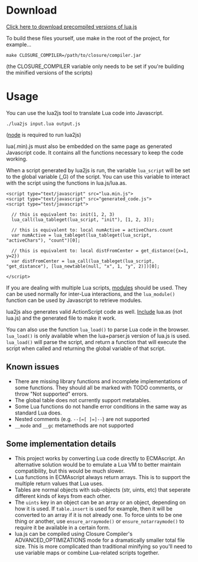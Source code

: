 Download
========

[Click here to download precompiled versions of lua.js](https://github.com/downloads/mherkender/lua.js/luajs.zip)

To build these files yourself, use make in the root of the project, for example...

`make CLOSURE_COMPILER=/path/to/closure/compiler.jar`

(the CLOSURE_COMPILER variable only needs to be set if you're building the minified versions of the scripts)

Usage
=====

You can use the lua2js tool to translate Lua code into Javascript.

`./lua2js input.lua output.js`

([node](http://nodejs.org/) is required to run lua2js)

lua(.min).js must also be embedded on the same page as generated Javascript code. It contains all the functions necessary to keep the code working.

When a script generated by lua2js is run, the variable `lua_script` will be set to the global variable (_G) of the script. You can use this variable to interact with the script using the functions in lua.js/lua.as.

    <script type="text/javascript" src="lua.min.js">
    <script type="text/javascript" src="generated_code.js">
    <script type="test/javascript">

      // this is equivalent to: init(1, 2, 3)
      lua_call(lua_tableget(lua_script, "init"), [1, 2, 3]);

      // this is equivalent to: local numActive = activeChars.count
      var numActive = lua_tableget(lua_tableget(lua_script, "activeChars"), "count")[0];
      
      // this is equivalent to: local distFromCenter = get_distance({x=1, y=2})
      var distFromCenter = lua_call(lua_tableget(lua_script, "get_distance"), [lua_newtable(null, "x", 1, "y", 2)])[0];

    </script>

If you are dealing with multiple Lua scripts, [modules](http://www.lua.org/manual/5.1/manual.html#5.3) should be used. They can be used normally for inter-Lua interactions, and the `lua_module()` function can be used by Javascript to retrieve modules.

lua2js also generates valid ActionScript code as well. [Include](http://help.adobe.com/en_US/FlashPlatform/reference/actionscript/3/statements.html#include) lua.as (not lua.js) and the generated file to make it work.

You can also use the function `lua_load()` to parse Lua code in the browser. `lua_load()` is only available when the lua+parser.js version of lua.js is used. `lua_load()` will parse the script, and return a function that will execute the script when called and returning the global variable of that script.

Known issues
------------

*   There are missing library functions and incomplete implementations of some functions. They should all be marked with TODO comments, or throw "Not supported" errors.
*   The global table does not currently support metatables.
*   Some Lua functions do not handle error conditions in the same way as standard Lua does.
*   Nested comments (e.g. `--[=[ ]=]--`) are not supported
*   `__mode` and `__gc` metamethods are not supported

Some implementation details
---------------------------

*   This project works by converting Lua code directly to ECMAscript. An alternative solution would be to emulate a Lua VM to better maintain compatibility, but this would be much slower.
*   Lua functions in ECMAscript always return arrays. This is to support the multiple return values that Lua uses.
*   Tables are normal objects with sub-objects (str, uints, etc) that seperate different kinds of keys from each other.
*   The `uints` key in an object can be an array or an object, depending on how it is used. If `table.insert` is used for example, then it will be converted to an array if it is not already one. To force uints to be one thing or another, use `ensure_arraymode()` or `ensure_notarraymode()` to require it be available in a certain form.
*   lua.js can be compiled using Closure Compiler's ADVANCED_OPTIMIZATIONS mode for a dramatically smaller total file size. This is more complicated than traditional minifying so you'll need to use variable maps or combine Lua-related scripts together.
